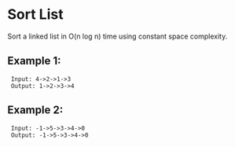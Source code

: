 # Sort List

Sort a linked list in O(n log n) time using constant space complexity.


## Example 1:
```
 Input: 4->2->1->3
 Output: 1->2->3->4
```

## Example 2:
```
 Input: -1->5->3->4->0
 Output: -1->5->3->4->0
```